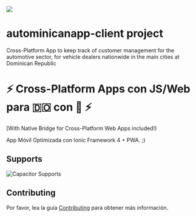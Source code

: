 [<img src="https://demo.consultec-ti.com/wp-content/uploads/2017/08/Logo_Consultec_h.png">](https://demo.consultec-ti.com/wp-content/uploads/2017/08/Logo_Consultec_h.png)
# autominicanapp-client project
Cross-Platform App to keep track of customer management for the automotive sector, for vehicle dealers nationwide in the main cities at Dominican Republic

# ⚡️ Cross-Platform Apps con JS/Web para 🇩🇴 con 💪 ⚡️
[With Native Bridge for Cross-Platform Web Apps included!)

App Móvil Optimizada con Ionic Framework 4 + PWA. ;)

## Supports
![Capacitor Supports][capacitor-support]

[capacitor-support]: https://capacitor.ionicframework.com/assets/img/supported-env.png "Capacitor Supports"

## Contributing

Por favor, lea la guía [Contributing](.github/CONTRIBUTING.md) para obtener más información.
